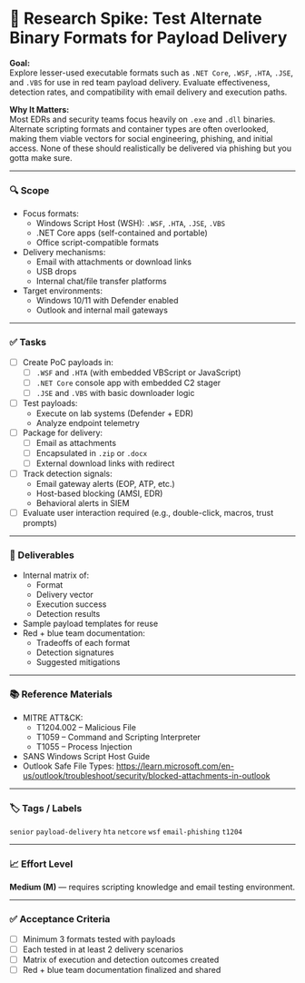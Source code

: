 
# 🧪 Research Spike: Test Alternate Binary Formats for Payload Delivery

**Goal:**  
Explore lesser-used executable formats such as `.NET Core`, `.WSF`, `.HTA`, `.JSE`, and `.VBS` for use in red team payload delivery. Evaluate effectiveness, detection rates, and compatibility with email delivery and execution paths.  

**Why It Matters:**  
Most EDRs and security teams focus heavily on `.exe` and `.dll` binaries. Alternate scripting formats and container types are often overlooked, making them viable vectors for social engineering, phishing, and initial access. None of these should realistically be delivered via phishing but you gotta make sure.

---

### 🔍 Scope
- Focus formats:
  - Windows Script Host (WSH): `.WSF`, `.HTA`, `.JSE`, `.VBS`
  - .NET Core apps (self-contained and portable)
  - Office script-compatible formats
- Delivery mechanisms:
  - Email with attachments or download links
  - USB drops
  - Internal chat/file transfer platforms
- Target environments:
  - Windows 10/11 with Defender enabled
  - Outlook and internal mail gateways

---

### ✅ Tasks
- [ ] Create PoC payloads in:
  - [ ] `.WSF` and `.HTA` (with embedded VBScript or JavaScript)
  - [ ] `.NET Core` console app with embedded C2 stager
  - [ ] `.JSE` and `.VBS` with basic downloader logic
- [ ] Test payloads:
  - Execute on lab systems (Defender + EDR)
  - Analyze endpoint telemetry
- [ ] Package for delivery:
  - [ ] Email as attachments
  - [ ] Encapsulated in `.zip` or `.docx`
  - [ ] External download links with redirect
- [ ] Track detection signals:
  - Email gateway alerts (EOP, ATP, etc.)
  - Host-based blocking (AMSI, EDR)
  - Behavioral alerts in SIEM
- [ ] Evaluate user interaction required (e.g., double-click, macros, trust prompts)

---

### 🎯 Deliverables
- Internal matrix of:
  - Format
  - Delivery vector
  - Execution success
  - Detection results
- Sample payload templates for reuse
- Red + blue team documentation:
  - Tradeoffs of each format
  - Detection signatures
  - Suggested mitigations

---

### 📚 Reference Materials
- MITRE ATT&CK:
  - T1204.002 – Malicious File
  - T1059 – Command and Scripting Interpreter
  - T1055 – Process Injection
- SANS Windows Script Host Guide
- Outlook Safe File Types: https://learn.microsoft.com/en-us/outlook/troubleshoot/security/blocked-attachments-in-outlook

---

### 🏷️ Tags / Labels
`senior` `payload-delivery` `hta` `netcore` `wsf` `email-phishing` `t1204`

---

### 📈 Effort Level
**Medium (M)** — requires scripting knowledge and email testing environment.

---

### ✅ Acceptance Criteria
- [ ] Minimum 3 formats tested with payloads
- [ ] Each tested in at least 2 delivery scenarios
- [ ] Matrix of execution and detection outcomes created
- [ ] Red + blue team documentation finalized and shared

